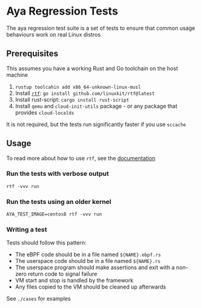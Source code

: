 Aya Regression Tests
====================

The aya regression test suite is a set of tests to ensure that
common usage behaviours work on real Linux distros
## Prerequisites

This assumes you have a working Rust and Go toolchain on the host machine

1. `rustup toolcahin add x86_64-unknown-linux-musl`
1. Install [`rtf`](https://github.com/linuxkit/rtf): `go install github.com/linuxkit/rtf@latest`
1. Install rust-script: `cargo install rust-script`
1. Install `qemu` and `cloud-init-utils` package - or any package that provides `cloud-localds`

It is not required, but the tests run significantly faster if you use `sccache`

## Usage

To read more about how to use `rtf`, see the [documentation](https://github.com/linuxkit/rtf/blob/master/docs/USER_GUIDE.md)

### Run the tests with verbose output

```
rtf -vvv run
```
### Run the tests using an older kernel

```
AYA_TEST_IMAGE=centos8 rtf -vvv run
```

### Writing a test

Tests should follow this pattern:

- The eBPF code should be in a file named `${NAME}.ebpf.rs`
- The userspace code should be in a file named `${NAME}.rs`
- The userspace program should make assertions and exit with a non-zero return code to signal failure
- VM start and stop is handled by the framework
- Any files copied to the VM should be cleaned up afterwards

See `./cases` for examples
